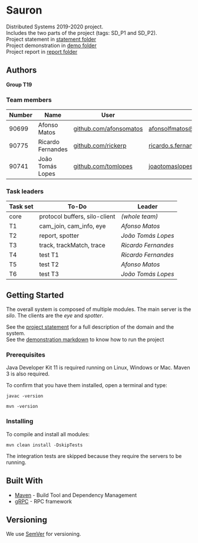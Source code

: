 # Sauron

Distributed Systems 2019-2020 project.  
Includes the two parts of the project (tags: SD_P1 and SD_P2).  
Project statement in [statement folder](./statement/)  
Project demonstration in [demo folder](./demo/)  
Project report in [report folder](./report/)

## Authors

**Group T19**

### Team members

| Number | Name              | User                                                     | Email                                                                                   |
| ------ | ----------------- | -------------------------------------------------------- | --------------------------------------------------------------------------------------- |
| 90699  | Afonso Matos      | [github.com/afonsomatos](https://github.com/afonsomatos) | [afonsolfmatos@tecnico.ulisboa.pt](mailto:afonsolfmatos@tecnico.ulisboa.pt)             |
| 90775  | Ricardo Fernandes | [github.com/rickerp](https://github.com/rickerp)         | [ricardo.s.fernandes@tecnico.ulisboa.pt](mailto:ricardo.s.fernandes@tecnico.ulisboa.pt) |
| 90741  | João Tomás Lopes  | [github.com/tomlopes](https://github.com/tomlopes)       | [joaotomaslopes@tecnico.ulisboa.pt](mailto:joaotomaslopes@tecnico.ulisboa.pt)           |

### Task leaders

| Task set | To-Do                         | Leader              |
| -------- | ----------------------------- | ------------------- |
| core     | protocol buffers, silo-client | _(whole team)_      |
| T1       | cam_join, cam_info, eye       | _Afonso Matos_      |
| T2       | report, spotter               | _João Tomás Lopes_  |
| T3       | track, trackMatch, trace      | _Ricardo Fernandes_ |
| T4       | test T1                       | _Ricardo Fernandes_ |
| T5       | test T2                       | _Afonso Matos_      |
| T6       | test T3                       | _João Tomás Lopes_  |

## Getting Started

The overall system is composed of multiple modules.
The main server is the _silo_.
The clients are the _eye_ and _spotter_.

See the [project statement](./statement/README.md) for a full description of the domain and the system.  
See the [demonstration markdown](./demo/README.md) to know how to run the project

### Prerequisites

Java Developer Kit 11 is required running on Linux, Windows or Mac.
Maven 3 is also required.

To confirm that you have them installed, open a terminal and type:

```
javac -version

mvn -version
```

### Installing

To compile and install all modules:

```
mvn clean install -DskipTests
```

The integration tests are skipped because they require the servers to be running.

## Built With

- [Maven](https://maven.apache.org/) - Build Tool and Dependency Management
- [gRPC](https://grpc.io/) - RPC framework

## Versioning

We use [SemVer](http://semver.org/) for versioning.

